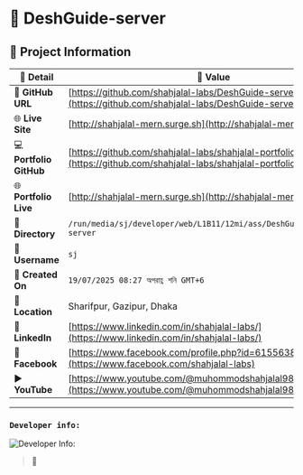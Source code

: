 # 🌟 DeshGuide-server

## 📂 Project Information

| 📝 **Detail**           | 📌 **Value**                                                                                                         |
| ----------------------- | -------------------------------------------------------------------------------------------------------------------- |
| 🔗 **GitHub URL**       | [https://github.com/shahjalal-labs/DeshGuide-server](https://github.com/shahjalal-labs/DeshGuide-server)             |
| 🌐 **Live Site**        | [http://shahjalal-mern.surge.sh](http://shahjalal-mern.surge.sh)                                                     |
| 💻 **Portfolio GitHub** | [https://github.com/shahjalal-labs/shahjalal-portfolio-v2](https://github.com/shahjalal-labs/shahjalal-portfolio-v2) |
| 🌐 **Portfolio Live**   | [http://shahjalal-mern.surge.sh](http://shahjalal-mern.surge.sh)                                                     |
| 📁 **Directory**        | `/run/media/sj/developer/web/L1B11/12mi/ass/DeshGuide/DeshGuide-server`                                              |
| 👤 **Username**         | `sj`                                                                                                                 |
| 📅 **Created On**       | `19/07/2025 08:27 অপরাহ্ণ শনি GMT+6`                                                                                 |
| 📍 **Location**         | Sharifpur, Gazipur, Dhaka                                                                                            |
| 💼 **LinkedIn**         | [https://www.linkedin.com/in/shahjalal-labs/](https://www.linkedin.com/in/shahjalal-labs/)                           |
| 📘 **Facebook**         | [https://www.facebook.com/profile.php?id=61556383702555](https://www.facebook.com/shahjalal-labs)                    |
| ▶️ **YouTube**          | [https://www.youtube.com/@muhommodshahjalal9811](https://www.youtube.com/@muhommodshahjalal9811)                     |

---

### `Developer info:`

![Developer Info:](https://i.ibb.co/kVR4YmrX/developer-Info-Github-Banner.png)

> 🚀

